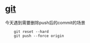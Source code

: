 # [git](https://github.com/zerone0x/tmpbackup/issues/95)

今天遇到需要删除push后的commit的场景
```  
	git reset --hard
	git push --force origin
```